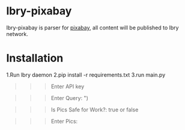 # lbry-pixabay

lbry-pixabay is parser for [pixabay](https://pixabay.com/), all content will be published to lbry network.

# Installation
1.Run lbry daemon
2.pip install -r requirements.txt
3.run main.py



>>>Enter API key 

>>>Enter Query: ")

>>>Is Pics Safe for Work?: true or false

>>>Enter Pics:


